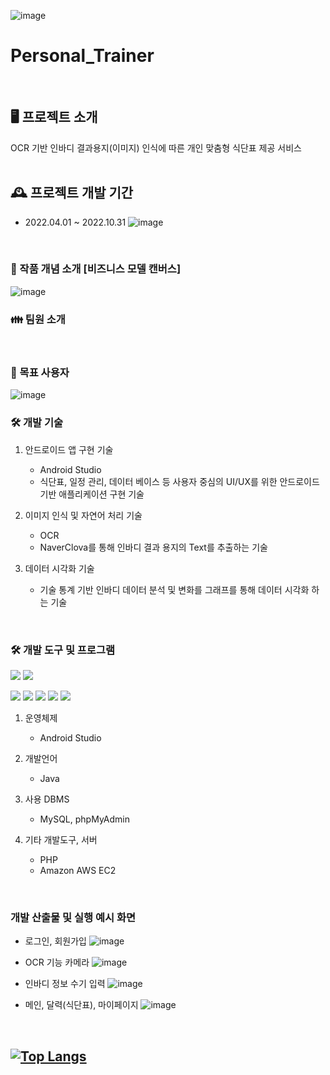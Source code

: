 ![image](https://user-images.githubusercontent.com/89902489/199333563-1c2b659e-ea87-4593-9ed4-5a973cc436e5.png)
# Personal_Trainer
<br>

## 🖥️ 프로젝트 소개 
OCR 기반 인바디 결과용지(이미지) 인식에 따른 개인 맞춤형 식단표 제공 서비스  
<br>

## 🕰️ 프로젝트 개발 기간
* 2022.04.01 ~ 2022.10.31
![image](https://user-images.githubusercontent.com/89902489/199335382-db12c2e4-9574-4911-9d25-3966071f1c84.png)
<br>

### 📌 작품 개념 소개 [비즈니스 모델 캔버스]
![image](https://user-images.githubusercontent.com/89902489/199335848-07c9114e-a181-497e-95ac-c3dfb3176604.png)
<br>

### 👪 팀원 소개 
<br>

### 📱 목표 사용자 
![image](https://user-images.githubusercontent.com/89902489/199339555-de108da1-0c73-46f8-8faf-12e851323b08.png)
<br>


### 🛠 개발 기술 
1. 안드로이드 앱 구현 기술
   - Android Studio 
   - 식단표, 일정 관리, 데이터 베이스 등 사용자 중심의 UI/UX를 위한 안드로이드 기반 애플리케이션 구현 기술

2. 이미지 인식 및 자연어 처리 기술
   - OCR
   - NaverClova를 통해 인바디 결과 용지의 Text를 추출하는 기술

3. 데이터 시각화 기술
   - 기술 통계 기반 인바디 데이터 분석 및 변화를 그래프를 통해 데이터 시각화 하는 기술      
<br>

### 🛠 개발 도구 및 프로그램
<img src="https://img.shields.io/badge/Android Studio-3DDC84?style=flat-square&logo=Android Studio&logoColor=white"/> <img src="https://img.shields.io/badge/JAVA-483D8B?style=flat-square&logo=JAVA&logoColor=white"/> 

<img src="https://img.shields.io/badge/MySQL-4479A1?style=flat-square&logo=MySQL&logoColor=white"/> <img src="https://img.shields.io/badge/phpMyAdmin-6C78AF?style=flat-square&logo=phpMyAdmin&logoColor=white"/>
<img src="https://img.shields.io/badge/PHP-777BB4?style=flat-square&logo=PHP&logoColor=white"/>   <img src="https://img.shields.io/badge/Amazon AWS-232F3E?style=flat-square&logo=Amazon AWS&logoColor=white"/> <img src="https://img.shields.io/badge/NGINX-009639?style=flat-square&logo=NGINX&logoColor=white"/>
1. 운영체제
   - Android Studio 

2. 개발언어 
   - Java

3. 사용 DBMS
   - MySQL, phpMyAdmin

4. 기타 개발도구, 서버  
   - PHP
   - Amazon AWS EC2
<br>


### 개발 산출물 및 실행 예시 화면 
  * 로그인, 회원가입
![image](https://user-images.githubusercontent.com/89902489/199336124-7634b02f-dec2-49e8-a069-8fab29b36adf.png)

  * OCR 기능 카메라 
![image](https://user-images.githubusercontent.com/89902489/199336210-cd5a8d22-7a83-4fff-bcb7-d50202f420e6.png)

  * 인바디 정보 수기 입력
![image](https://user-images.githubusercontent.com/89902489/199336292-6c970b33-40da-4052-a136-e90da5d74f72.png)

  * 메인, 달력(식단표), 마이페이지 
![image](https://user-images.githubusercontent.com/89902489/199336364-d35eb8ab-2295-4add-a838-e63cd3eeac89.png)
<br>



## [![Top Langs](https://github-readme-stats.vercel.app/api/top-langs/?username=jeonsumin1)](https://github.com/jeonsumin1/github-readme-stats)
